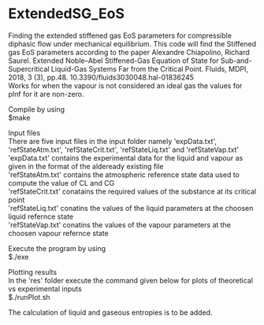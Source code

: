 # ExtendedSG_EoS
Finding the extended stiffened gas EoS parameters for compressible diphasic flow under mechanical equilibrium. 
This code will find the Stiffened gas EoS parameters according to the paper
Alexandre Chiapolino, Richard Saurel. Extended Noble–Abel Stiffened-Gas Equation of State for
Sub-and-Supercritical Liquid-Gas Systems Far from the Critical Point. Fluids, MDPI, 2018, 3 (3),
pp.48. 10.3390/fluids3030048.hal-01836245<br/>
Works for when the vapour is not considered an ideal gas the values for pInf for it are non-zero.

Compile by using<br/>
$make

Input files<br/>
There are five input files in the input folder namely 'expData.txt', 'refStateAtm.txt', 'refStateCrit.txt', 'refStateLiq.txt' and 'refStateVap.txt'<br/>
'expData.txt' contains the experimental data for the liquid and vapour as given in the format of the aldeready existing file<br/>
'refStateAtm.txt' contains the atmospheric reference state data used to compute the value of CL and CG<br/>
'refStateCrit.txt' conatains the required values of the substance at its critical point<br/>
'refStateLiq.txt' conatins the values of the liquid parameters at the choosen liquid refernce state<br/>
'refStateVap.txt' conatins the values of the vapour parameters at the choosen vapour refernce state<br/>

Execute the program by using <br/>
$./exe

Plotting results<br/>
In the 'res' folder execute the command given below for plots of theoretical vs experimental inputs<br/>
$./runPlot.sh

The calculation of liquid and gaseous entropies is to be added.
